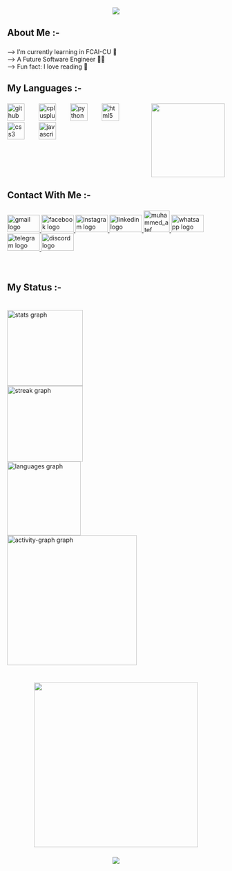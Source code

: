 <h1 align="center">
    <img src="https://readme-typing-svg.herokuapp.com/?font=&size=35&center=true&vCenter=true&width=600&height=90&duration=4500&lines=Hi+There!+👋;+I'm+Mohammed+Atef+Abd+El-Kader!;" />
</h1>

###

<h2 align="left">About Me :-</h2>

###

<p align="left">--> I’m currently learning in FCAI-CU 🌱<br>--> A Future Software Engineer 👨‍💻<br>--> Fun fact: I love reading 📖</p>

###

<h2 align="left">My Languages :-</h2>

###

<img align="right" height="170" src="https://media3.giphy.com/media/v1.Y2lkPTc5MGI3NjExdHZzNzNub3NvdGFkNzV1OTRpZnI2bmpiazRqdG42bTd3NjVxZXBsNyZlcD12MV9pbnRlcm5hbF9naWZfYnlfaWQmY3Q9Zw/qgQUggAC3Pfv687qPC/giphy.gif"  />

###

<div align="left">
  <img src="https://cdn.jsdelivr.net/gh/devicons/devicon/icons/github/github-original.svg" height="40" alt="github logo"  />
  <img width="25" />
  <img src="https://cdn.jsdelivr.net/gh/devicons/devicon/icons/cplusplus/cplusplus-plain.svg" height="40" alt="cplusplus logo"  />
  <img width="25" />
  <img src="https://cdn.jsdelivr.net/gh/devicons/devicon/icons/python/python-original.svg" height="40" alt="python logo"  />
  <img width="25" />
  <img src="https://cdn.jsdelivr.net/gh/devicons/devicon/icons/html5/html5-plain-wordmark.svg" height="40" alt="html5 logo"  />
  <img width="25" />
  <img src="https://cdn.jsdelivr.net/gh/devicons/devicon/icons/css3/css3-plain-wordmark.svg" height="40" alt="css3 logo"  />
  <img width="25" />
  <img src="https://cdn.jsdelivr.net/gh/devicons/devicon/icons/javascript/javascript-plain.svg" height="40" alt="javascript logo"  />
</div>

###

<br clear="both">

<h2 align="left">Contact With Me :-</h2>

###

<div align="left">
  <a href="https://mail.google.com/mail/u/0/#inbox" target="_blank">
    <img src="https://raw.githubusercontent.com/maurodesouza/profile-readme-generator/master/src/assets/icons/social/gmail/default.svg" width="75" height="40" alt="gmail logo"  />
  </a>
  <a href="https://www.facebook.com/profile.php?id=100020148558351" target="_blank">
    <img src="https://raw.githubusercontent.com/maurodesouza/profile-readme-generator/master/src/assets/icons/social/facebook/default.svg" width="75" height="40" alt="facebook logo"  />
  </a>
  <a href="https://www.instagram.com/muhammed_3tef/" target="_blank">
    <img src="https://raw.githubusercontent.com/maurodesouza/profile-readme-generator/master/src/assets/icons/social/instagram/default.svg" width="75" height="40" alt="instagram logo"  />
  </a>
  <a href="https://www.linkedin.com/in/mohammed-atef-abd-el-kader-b0a408299/" target="_blank">
    <img src="https://raw.githubusercontent.com/maurodesouza/profile-readme-generator/master/src/assets/icons/social/linkedin/default.svg" width="75" height="40" alt="linkedin logo"  />
  </a>
  <a href="https://codeforces.com/profile/muhammed_atef" target="_blank">
    <img src="https://raw.githubusercontent.com/rahuldkjain/github-profile-readme-generator/master/src/images/icons/Social/codeforces.svg" width="60" height="50" alt="muhammed_atef" />
  </a>
  <a href="https://wa.me/01278303593" target="_blank">
    <img src="https://raw.githubusercontent.com/maurodesouza/profile-readme-generator/master/src/assets/icons/social/whatsapp/default.svg" width="75" height="40" alt="whatsapp logo"  />
  </a>
  <a href="https://t.me/Mohammed_Atef_1143" target="_blank">
    <img src="https://raw.githubusercontent.com/maurodesouza/profile-readme-generator/master/src/assets/icons/social/telegram/default.svg" width="75" height="40" alt="telegram logo"  />
  </a>
  <a href="https://discord.com/users/1003786614746656908" target="_blank">
    <img src="https://raw.githubusercontent.com/maurodesouza/profile-readme-generator/master/src/assets/icons/social/discord/default.svg" width="75" height="40" alt="discord logo"  />
  </a>
</div>

###

<br clear="both">

<h2 align="left">My Status :-</h2>

###

<br clear="both">

<div align="left">
  <img src="https://github-readme-stats.vercel.app/api?username=Mohammed-Atef-20231143&hide_title=false&hide_rank=false&show_icons=true&include_all_commits=true&count_private=true&disable_animations=false&theme=dracula&locale=en&hide_border=true&order=1" height="175" alt="stats graph" /> <br>
  <img src="https://streak-stats.demolab.com?user=Mohammed-Atef-20231143&locale=en&mode=daily&theme=dracula&hide_border=true&border_radius=5&order=3" height="175" alt="streak graph" /> <br>
  <img src="https://github-readme-stats.vercel.app/api/top-langs?username=Mohammed-Atef-20231143&locale=en&hide_title=false&layout=compact&card_width=320&langs_count=12&theme=dracula&hide_border=true&order=2" height="170" alt="languages graph" /> <br>
  <img src="https://github-readme-activity-graph.vercel.app/graph?username=Mohammed-Atef-20231143&radius=16&theme=react&area=true&order=5&hide_border=true" height="300" alt="activity-graph graph"  />
</div>

###

<br clear="both">

<div align="center">
  <img height="380" src="https://user-images.githubusercontent.com/74038190/213910845-af37a709-8995-40d6-be59-724526e3c3d7.gif"  />
</div>

###

<div align="center">
  <img src="https://profile-counter.glitch.me/Mohammed-Atef-20231143/count.svg?"  />
</div>

###
